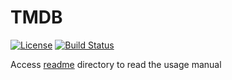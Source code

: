 TMDB
====
[![License](https://img.shields.io/badge/license-MIT-green.svg?style=flat)](https://github.com/fastlane/fastlane/blob/master/scan/LICENSE)
[![Build Status](https://travis-ci.org/minubia/SwiftKeychain.svg?branch=master)](https://travis-ci.org/dedeexe/tmdb_example/)

Access [readme](readme/README.md) directory to read the usage manual
